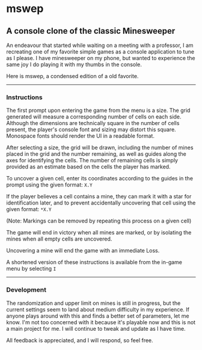 # mswep

## A console clone of the classic Minesweeper

An endeavour that started while waiting on a meeting with a professor, I am recreating one of my favorite simple games as a console application to tune as I please.
I have minesweeper on my phone, but wanted to experience the same joy I do playing it with my thumbs in the console.

Here is mswep, a condensed edition of a old favorite.

---

### Instructions

The first prompt upon entering the game from the menu is a size. The grid generated will measure a corresponding number of cells on each side.
Although the dimensions are technically square in the number of cells present, the player's console font and sizing may distort this square.
Monospace fonts should render the UI in a readable format.

After selecting a size, the grid will be drawn, including the number of mines placed in the grid and the number remaining, as well as guides along the axes for identifying the cells.
The number of remaining cells is simply provided as an estimate based on the cells the player has marked.

To uncover a given cell, enter its coordinates according to the guides in the prompt using the given format: `X.Y`

If the player believes a cell contains a mine, they can mark it with a star for identification later, and to prevent accidentally uncovering that cell using the given format: `*X.Y`

(Note: Markings can be removed by repeating this process on a given cell)

The game will end in victory when all mines are marked, or by isolating the mines when all empty cells are uncovered.

Uncovering a mine will end the game with an immediate Loss.

A shortened version of these instructions is available from the in-game menu by selecting `I`

---

### Development

The randomization and upper limit on mines is still in progress, but the current settings seem to land about medium difficulty in my experience. If anyone plays around with this and finds a better set of parameters, let me know. I'm not too concerned with it because it's playable now and this is not a main project for me. I will continue to tweak and update as I have time.

All feedback is appreciated, and I will respond, so feel free.  
